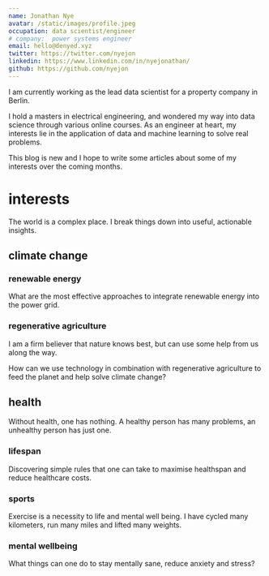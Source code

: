 ```yaml
---
name: Jonathan Nye
avatar: /static/images/profile.jpeg
occupation: data scientist/engineer
# company:  power systems engineer
email: hello@denyed.xyz
twitter: https://twitter.com/nyejon
linkedin: https://www.linkedin.com/in/nyejonathan/
github: https://github.com/nyejon
---
```


I am currently working as the lead data scientist for a property company in Berlin.

I hold a masters in electrical engineering, and wondered my way into data science through
various online courses. As an engineer at heart, my interests lie in the application of
data and machine learning to solve real problems.

This blog is new and I hope to write some articles about some of my interests over the coming months.

# interests

The world is a complex place. I break things down into useful, actionable insights.

## climate change

### renewable energy

What are the most effective approaches to integrate renewable energy into the power grid.

### regenerative agriculture

I am a firm believer that nature knows best, but can use some help from us along the way.

How can we use technology in combination with regenerative agriculture to feed the planet and help solve climate change?

## health

Without health, one has nothing. A healthy person has many problems, an unhealthy person has just one.

### lifespan

Discovering simple rules that one can take to maximise healthspan and reduce healthcare costs.

### sports

Exercise is a necessity to life and mental well being.
I have cycled many kilometers, run many miles and lifted many weights.

### mental wellbeing

What things can one do to stay mentally sane, reduce anxiety and stress?
